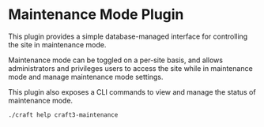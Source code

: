 # Maintenance Mode Plugin

This plugin provides a simple database-managed interface for controlling the site in maintenance mode.

Maintenance mode can be toggled on a per-site basis, and allows administrators and privileges users to access the site while in maintenance mode and manage maintenance mode settings.

This plugin also exposes a CLI commands to view and manage the status of maintenance mode.


```
./craft help craft3-maintenance
```